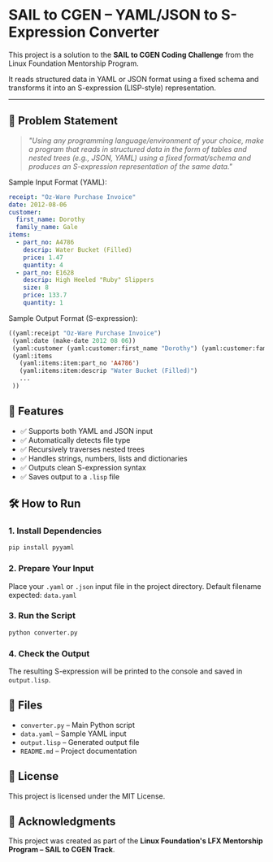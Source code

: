 # SAIL to CGEN – YAML/JSON to S-Expression Converter

This project is a solution to the **SAIL to CGEN Coding Challenge** from the Linux Foundation Mentorship Program.

It reads structured data in YAML or JSON format using a fixed schema and transforms it into an S-expression (LISP-style) representation.

---

## 🧩 Problem Statement

> _"Using any programming language/environment of your choice, make a program that reads in structured data in the form of tables and nested trees (e.g., JSON, YAML) using a fixed format/schema and produces an S-expression representation of the same data."_

Sample Input Format (YAML):  
```yaml
receipt: "Oz-Ware Purchase Invoice"
date: 2012-08-06
customer:
  first_name: Dorothy
  family_name: Gale
items:
  - part_no: A4786
    descrip: Water Bucket (Filled)
    price: 1.47
    quantity: 4
  - part_no: E1628
    descrip: High Heeled "Ruby" Slippers
    size: 8
    price: 133.7
    quantity: 1
```

Sample Output Format (S-expression):

```lisp
((yaml:receipt "Oz-Ware Purchase Invoice")
 (yaml:date (make-date 2012 08 06))
 (yaml:customer (yaml:customer:first_name "Dorothy") (yaml:customer:family_name "Gale"))
 (yaml:items
   (yaml:items:item:part_no 'A4786')
   (yaml:items:item:descrip "Water Bucket (Filled)")
   ...
 ))
```

## 🚀 Features

* ✅ Supports both YAML and JSON input
* ✅ Automatically detects file type
* ✅ Recursively traverses nested trees
* ✅ Handles strings, numbers, lists and dictionaries
* ✅ Outputs clean S-expression syntax
* ✅ Saves output to a `.lisp` file

## 🛠️ How to Run

### 1. Install Dependencies

```bash
pip install pyyaml
```

### 2. Prepare Your Input
Place your `.yaml` or `.json` input file in the project directory. Default filename expected: `data.yaml`

### 3. Run the Script

```bash
python converter.py
```

### 4. Check the Output
The resulting S-expression will be printed to the console and saved in `output.lisp`.

## 📁 Files

* `converter.py` – Main Python script
* `data.yaml` – Sample YAML input
* `output.lisp` – Generated output file
* `README.md` – Project documentation

## 📜 License

This project is licensed under the MIT License.

## 🤝 Acknowledgments

This project was created as part of the **Linux Foundation's LFX Mentorship Program – SAIL to CGEN Track**.
